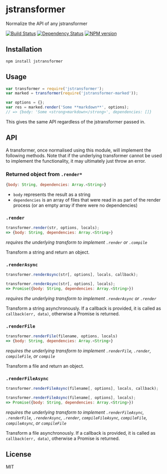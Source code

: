 # jstransformer

Normalize the API of any jstransformer

[![Build Status](https://img.shields.io/travis/jstransformers/jstransformer/master.svg)](https://travis-ci.org/jstransformers/jstransformer)
[![Dependency Status](https://img.shields.io/gemnasium/jstransformers/jstransformer.svg)](https://gemnasium.com/jstransformers/jstransformer)
[![NPM version](https://img.shields.io/npm/v/jstransformer.svg)](https://www.npmjs.org/package/jstransformer)

## Installation

    npm install jstransformer

## Usage

```js
var transformer = require('jstransformer');
var marked = transformer(require('jstransformer-marked'));

var options = {};
var res = marked.render('Some **markdown**', options);
// => {body: 'Some <strong>markdown</strong>', dependencies: []}
```

This gives the same API regardless of the jstransformer passed in.

## API

A transformer, once normalised using this module, will implement the following methods.  Note that if the underlying transformer cannot be used to implement the functionality, it may ultimately just throw an error.

### Returned object from `.render*`

```js
{body: String, dependencies: Array.<String>}
```

 - `body` represents the result as a string
 - `dependencies` is an array of files that were read in as part of the render process (or an empty array if there were no dependencies)

### `.render`

```js
transformer.render(str, options, locals);
=> {body: String, dependencies: Array.<String>}
```

_requires the underlying transform to implement `.render` or `.compile`_

Transform a string and return an object.

### `.renderAsync`

```js
transformer.renderAsync(str[, options], locals, callback);
```

```js
transformer.renderAsync(str[, options], locals);
=> Promise({body: String, dependencies: Array.<String>})
```

_requires the underlying transform to implement `.renderAsync` or `.render`_

Transform a string asynchronously. If a callback is provided, it is called as `callback(err, data)`, otherwise a Promise is returned.

### `.renderFile`

```js
transformer.renderFile(filename, options, locals)
=> {body: String, dependencies: Array.<String>}
```

_requires the underlying transform to implement `.renderFile`, `.render`, `compileFile`, or `compile`_

Transform a file and return an object.

### `.renderFileAsync`

```js
transformer.renderFileAsync(filename[, options], locals, callback);
```

```js
transformer.renderFileAsync(filename[, options], locals);
=> Promise({body: String, dependencies: Array.<String>})
```

_requires the underlying transform to implement `.renderFileAsync`, `.renderFile`, `.renderAsync`, `.render`, `compileFileAsync`, `compileFile`, `compileAsync`, or `compileFile`_

Transform a file asynchronously. If a callback is provided, it is called as `callback(err, data)`, otherwise a Promise is returned.

## License

MIT
